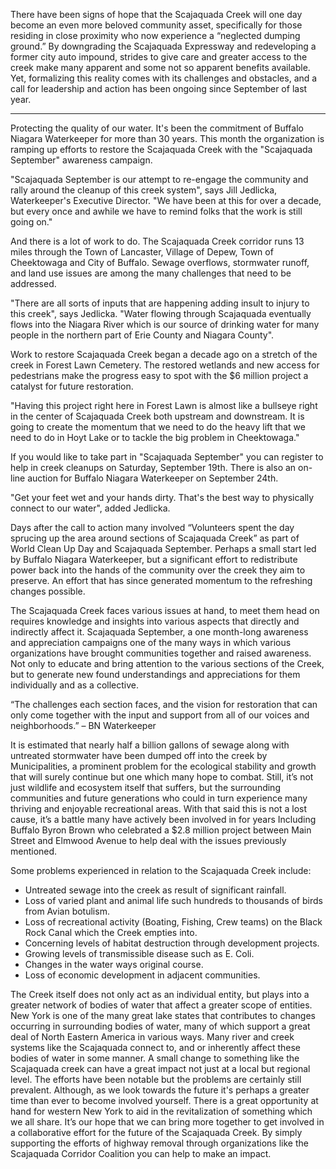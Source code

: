 There have been signs of hope that the Scajaquada Creek will one day become an even more beloved community asset, specifically for those residing in close proximity who now experience a “neglected dumping ground.” By downgrading the Scajaquada Expressway and redeveloping a former city auto impound, strides to give care and greater access to the creek make many apparent and some not so apparent benefits available. Yet, formalizing this reality comes with its challenges and obstacles, and a call for leadership and action has been ongoing since September of last year.

---

Protecting the quality of our water. It's been the commitment of Buffalo Niagara Waterkeeper for more than 30 years. This month the organization is ramping up efforts to restore the Scajaquada Creek with the "Scajaquada September" awareness campaign.

"Scajaquada September is our attempt to re-engage the community and rally around the cleanup of this creek system", says Jill Jedlicka, Waterkeeper's Executive Director. "We have been at this for over a decade, but every once and awhile we have to remind folks that the work is still going on."

And there is a lot of work to do. The Scajaquada Creek corridor runs 13 miles through the Town of Lancaster, Village of Depew, Town of Cheektowaga and City of Buffalo. Sewage overflows, stormwater runoff, and land use issues are among the many challenges that need to be addressed.

"There are all sorts of inputs that are happening adding insult to injury to this creek", says Jedlicka. "Water flowing through Scajaquada eventually flows into the Niagara River which is our source of drinking water for many people in the northern part of Erie County and Niagara County".

Work to restore Scajaquada Creek began a decade ago on a stretch of the creek in Forest Lawn Cemetery. The restored wetlands and new access for pedestrians make the progress easy to spot with the $6 million project a catalyst for future restoration.

"Having this project right here in Forest Lawn is almost like a bullseye right in the center of Scajaquada Creek both upstream and downstream. It is going to create the momentum that we need to do the heavy lift that we need to do in Hoyt Lake or to tackle the big problem in Cheektowaga."

If you would like to take part in "Scajaquada September" you can register to help in creek cleanups on Saturday, September 19th. There is also an on-line auction for Buffalo Niagara Waterkeeper on September 24th.

"Get your feet wet and your hands dirty. That's the best way to physically connect to our water", added Jedlicka.

Days after the call to action many involved “Volunteers spent the day sprucing up the area around sections of Scajaquada Creek” as part of World Clean Up Day and Scajaquada September. Perhaps a small start led by Buffalo Niagara Waterkeeper, but a significant effort to redistribute power back into the hands of the community over the creek they aim to preserve. An effort that has since generated momentum to the refreshing changes possible.

The Scajaquada Creek faces various issues at hand, to meet them head on requires knowledge and insights into various aspects that directly and indirectly affect it. Scajaquada September, a one month-long awareness and appreciation campaigns one of the many ways in which various organizations have brought communities together and raised awareness. Not only to educate and bring attention to the various sections of the Creek, but to generate new found understandings and appreciations for them individually and as a collective.

“The challenges each section faces, and the vision for restoration that can only come together with the input and support from all of our voices and neighborhoods.” – BN Waterkeeper

It is estimated that nearly half a billion gallons of sewage along with untreated stormwater have been dumped off into the creek by Municipalities, a prominent problem for the ecological stability and growth that will surely continue but one which many hope to combat. Still, it’s not just wildlife and ecosystem itself that suffers, but the surrounding communities and future generations who could in turn experience many thriving and enjoyable recreational areas. With that said this is not a lost cause, it’s a battle many have actively been involved in for years Including Buffalo Byron Brown who celebrated a $2.8 million project between Main Street and Elmwood Avenue to help deal with the issues previously mentioned.

Some problems experienced in relation to the Scajaquada Creek include:

- Untreated sewage into the creek as result of significant rainfall.
- Loss of varied plant and animal life such hundreds to thousands of birds from Avian botulism.
- Loss of recreational activity (Boating, Fishing, Crew teams) on the Black Rock Canal which the Creek empties into.
- Concerning levels of habitat destruction through development projects.
- Growing levels of transmissible disease such as E. Coli.
- Changes in the water ways original course.
- Loss of economic development in adjacent communities.

The Creek itself does not only act as an individual entity, but plays into a greater network of bodies of water that affect a greater scope of entities. New York is one of the many great lake states that contributes to changes occurring in surrounding bodies of water, many of which support a great deal of North Eastern America in various ways. Many river and creek systems like the Scajaquada connect to, and or inherently affect these bodies of water in some manner. A small change to something like the Scajaquada creek can have a great impact not just at a local but regional level.
The efforts have been notable but the problems are certainly still prevalent. Although, as we look towards the future it's perhaps a greater time than ever to become involved yourself. There is a great opportunity at hand for western New York to aid in the revitalization of something which we all share.
It’s our hope that we can bring more together to get involved in a collaborative effort for the future of the Scajaquada Creek. By simply supporting the efforts of highway removal through organizations like the Scajaquada Corridor Coalition you can help to make an impact.
